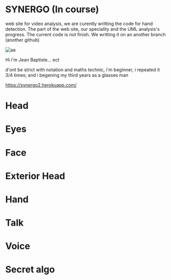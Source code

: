 # SYNERGO (In course)

web site for video analysis, we are curently writting the code for hand detection. The part of the web site, our speciality and the UML analysis's progress. The current code is not finish. We writting it on an another branch (another github)


![aa](https://user-images.githubusercontent.com/54853371/71028191-20fd8b00-210d-11ea-90fd-2ef5c299e2af.png)

Hi i'm Jean Baptiste... ect

d'ont be strict with notation and maths technic, i'm beginner, i repeated it 3/4 times; and i begening my third years as a glasses man


https://synergo2.herokuapp.com/

<h1>Head</h1>

<h1>Eyes</h1>

<h1>Face</h1>

<h1>Exterior Head</h1>

<h1>Hand</h1>

<h1>Talk</h1>

<h1>Voice</h1>

<h1>Secret algo</h1>
